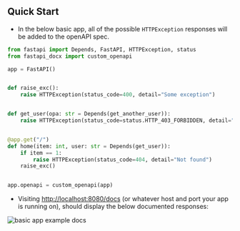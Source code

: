 ## Quick Start
- In the below basic app, all of the possible `HTTPException` responses will be added to the openAPI spec.
```Python
from fastapi import Depends, FastAPI, HTTPException, status
from fastapi_docx import custom_openapi

app = FastAPI()


def raise_exc():
    raise HTTPException(status_code=400, detail="Some exception")


def get_user(opa: str = Depends(get_another_user)):
    raise HTTPException(status_code=status.HTTP_403_FORBIDDEN, detail="Unauthorized")


@app.get("/")
def home(item: int, user: str = Depends(get_user)):
    if item == 1:
        raise HTTPException(status_code=404, detail="Not found")
    raise_exc()


app.openapi = custom_openapi(app)

```

- Visiting <a href="http://localhost:8080/docs" class="external-link" target="_blank">http://localhost:8080/docs</a> (or whatever host and port your app is running on), should display the below documented responses:

![basic app example docs](https://saran33.github.io/fastapi-docx/img/fastapi-docx_basic_example.png)
